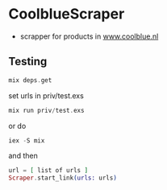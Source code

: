 # CoolblueScraper

- scrapper for products in www.coolblue.nl 

## Testing 
```elixir
mix deps.get
```
set urls in priv/test.exs
```elixir
mix run priv/test.exs
```

or do 

```elixir
iex -S mix
```
and then

```elixir
url = [ list of urls ]
Scraper.start_link(urls: urls)
```

